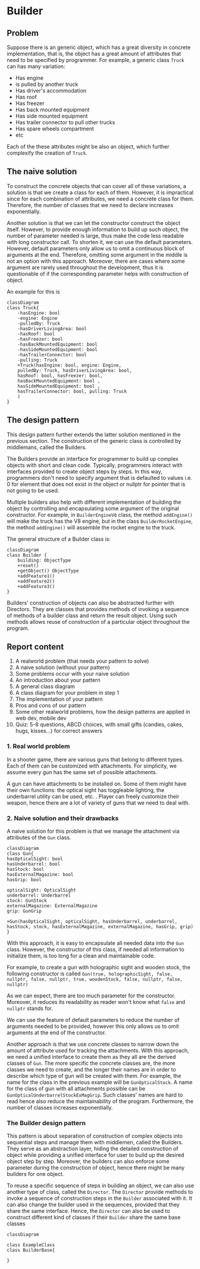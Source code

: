 # Builder

## Problem

Suppose there is an generic object, which has a great diversity in concrete implementation, that is, the object has a great amount of attributes that need to be specified by programmer. For example, a generic class `Truck` can has many variation:

- Has engine
- is pulled by another truck
- Has driver's accommodation
- Has roof
- Has freezer
- Has back mounted equipment
- Has side mounted equipment
- Has trailer connector to pull other trucks
- Has spare wheels compartment
- etc

Each of the these attributes might be also an object, which further complexify the creation of `Truck`.

## The naive solution

To construct the concrete objects that can cover all of these variations, a solution is that we create a class for each of them. However, it is impractical since for each combination of attributes, we need a concrete class for them. Therefore, the number of classes that we need to declare increases exponentially.

Another solution is that we can let the constructor construct the object itself. However, to provide enough information to build up such object, the number of parameter needed is large, thus make the code less readable with long constructor call.
To shorten it, we can use the default parameters. However, default parameters only allow us to omit a continuous block of arguments at the end. Therefore, omitting some argument in the middle is not an option with this approach. Moreover, there are cases where some argument are rarely used throughout the development, thus it is questionable of if the corresponding parameter helps with construction of object.

An example for this is

```mermaid
classDiagram
class Truck{
    -hasEngine: bool
    -engine: Engine
    -pulledBy: Truck
    -hasDriverLivingArea: bool
    -hasRoof: bool
    -hasFreezer: bool
    -hasBackMountedEquipment: bool
    -hasSideMountedEquipment: bool
    -hasTrailerConnector: bool
    -pulling: Truck
    +Truck(hasEngine: bool, engine: Engine,
    pulledBy: Truck, hasDriverLivingArea: bool, 
    hasRoof: bool, hasFreezer: bool, 
    hasBackMountedEquipment: bool ,
    hasSideMountedEquipment: bool ,
    hasTrailerConnector: bool, pulling: Truck
    )
}
```

## The design pattern

This design pattern further extends the latter solution mentioned in the previous section. The construction of the generic class is controlled by middlemans, called the Builders.

The Builders provide an interface for programmer to build up complex objects with short and clean code. Typically, programmers interact with interfaces provided to create object steps by steps. In this way, programmers don't need to specify argument that is defaulted to values i.e. 0 for element that does not exist in the object or nullptr for pointer that is not going to be used.

Multiple builders also help with different implementation of building the object by controlling and encapsulating some argument of the original constructor. For example, in `BuilderEngineV8` class, the method `addEngine()` will make the truck has the V8 engine, but in the class `BuilderRocketEngine`, the method `addEngine()` will assemble the rocket engine to the truck.

The general structure of a Builder class is:

```mermaid
classDiagram
class Builder {
    building: ObjectType
    +reset()
    +getObject() ObjectType
    +addFeature1()
    +addFeature2()
    +addFeature3()
}
```

Builders' construction of objects can also be abstracted further with Directors. They are classes that provides methods of invoking a sequence of methods of a builder class and return the result object. Using such methods allows reuse of construction of a particular object throughout the program.

## Report content

1. A realworld problem (that needs your pattern to solve)
1. A naive solution (without your pattern)
1. Some problems occur with your naive solution
1. An introduction about your pattern
1. A general class diagram
1. A class diagram for your problem in step 1
1. The implementation of your pattern
1. Pros and cons of our pattern
1. Some other realworld problems, how the design patterns are applied in web dev, mobile dev
1. Quiz: 5-8 questions, ABCD choices, with small gifts (candies, cakes, hugs, kisses...) for correct answers

### 1. Real world problem

In a shooter game, there are various guns that belong to different types. Each of them can be customized with attachments. For simplicity, we assume every gun has the same set of possible attachments.

A gun can have attachments to be installed on. Some of them might have their own functions: the optical sight has toggleable lighting, the underbarrel utility can be used, etc. . Player can freely customize their weapon, hence there are a lot of variety of guns that we need to deal with.

### 2. Naive solution and their drawbacks

A naive solution for this problem is that we manage the attachment via attributes of the `Gun` class.

```mermaid
classDiagram
class Gun{
hasOpticalSight: bool
hasUnderbarrel: bool
hasStock: bool
hasExternalMagazine: bool
hasGrip: bool

opticalSight: OpticalSight
underbarrel: Underbarrel
stock: GunStock
externalMagazine: ExternalMagazine
grip: GunGrip

+Gun(hasOpticalSight, opticalSight, hasUnderbarrel, underbarrel,  hasStock, stock, hasExternalMagazine, externalMagazine, hasGrip, grip)  }
```

With this approach, it is easy to encapsulate all needed data into the `Gun` class.
However, the constructor of this class, if needed all information to initialize them, is too long for a clean and maintainable code.

For example, to create a gun with holographic sight and wooden stock, the following constructor is called
`Gun(true, holographicSight, false, nullptr, false, nullptr, true, woodenStock, false, nullptr, false, nullptr)`

As we can expect, there are too much parameter for the constructor. Moreover, it reduces its readability as reader won't know what `false` and `nullptr` stands for.

We can use the feature of default parameters to reduce the number of arguments needed to be provided, however this only allows us to omit arguments at the end of the constructor.

Another approach is that we use concrete classes to narrow down the amount of attribute used for tracking the attachments. With this approach, we need a unified interface to create them as they all are the derived classes of `Gun`. The more specific the concrete classes are, the more classes we need to create, and the longer their names are in order to describe which type of gun will be created with them. For example, the name for the class in the previous example will be `GunOpticalStock`. A name for the class of gun with all attachments possible can be `GunOpticalUnderbarrelStockExMagGrip`. Such classes' names are hard to read hence also reduce the maintainability of the program. Furthermore, the number of classes increases exponentially.

### The Builder design pattern

This pattern is about separation of construction of complex objects into sequential steps and manage them with middlemen, called the Builders. They serve as an abstraction layer, hiding the detailed construction of object while providing a unified interface for user to build up the desired object step by step. Moreover, the builders can also enforce some parameter during the construction of object, hence there might be many builders for one object.

To reuse a specific sequence of steps in building an object, we can also use another type of class, called the `Director`. The `Director` provide methods to invoke a sequence of construction steps in the `Builder` associated with it. It can also change the builder used in the sequences, provided that they share the same interface. Hence, the `Director` can also be used to construct different kind of classes if their `Builder` share the same base classes

```mermaid
classDiagram

class ExampleClass
class BuilderBase{

}
```
